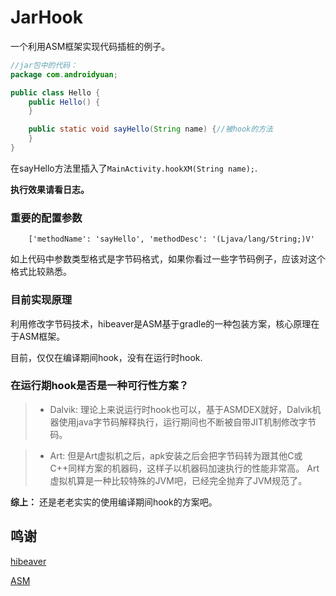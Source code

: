 # JarHook
一个利用ASM框架实现代码插桩的例子。


``` java
//jar包中的代码：
package com.androidyuan;

public class Hello {
    public Hello() {
    }

    public static void sayHello(String name) {//被hook的方法
    }
}


```

在sayHello方法里插入了`MainActivity.hookXM(String name);`.

**执行效果请看日志。**

### 重要的配置参数

```
    ['methodName': 'sayHello', 'methodDesc': '(Ljava/lang/String;)V'
```

如上代码中参数类型格式是字节码格式，如果你看过一些字节码例子，应该对这个格式比较熟悉。


### 目前实现原理


利用修改字节码技术，hibeaver是ASM基于gradle的一种包装方案，核心原理在于ASM框架。

目前，仅仅在编译期间hook，没有在运行时hook.

### 在运行期hook是否是一种可行性方案？

> + Dalvik:
    理论上来说运行时hook也可以，基于ASMDEX就好，Dalvik机器使用java字节码解释执行，运行期间也不断被自带JIT机制修改字节码。

> + Art:
    但是Art虚拟机之后，apk安装之后会把字节码转为跟其他C或C++同样方案的机器码，这样子以机器码加速执行的性能非常高。
    Art虚拟机算是一种比较特殊的JVM吧，已经完全抛弃了JVM规范了。


**综上：**
    还是老老实实的使用编译期间hook的方案吧。


## 鸣谢

[hibeaver](https://github.com/BryanSharp/hibeaver)

[ASM](https://github.com/marchof/asm)

